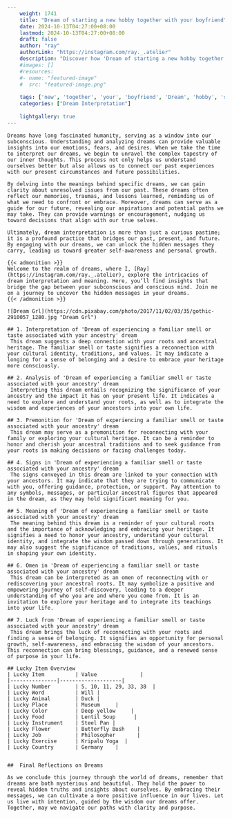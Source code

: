 ```yaml
---
    weight: 1741
    title: "Dream of starting a new hobby together with your boyfriend"  # Assuming 'title' column exists
    date: 2024-10-13T04:27:00+08:00
    lastmod: 2024-10-13T04:27:00+08:00
    draft: false
    author: "ray"
    authorLink: "https://instagram.com/ray._.atelier"
    description: "Discover how 'Dream of starting a new hobby together with your boyfriend' can interpret your future and uncover its significant meanings in your life."
    #images: []
    #resources:
    #- name: "featured-image"
    #  src: "featured-image.png"
    
    tags: ['new', 'together', 'your', 'boyfriend', 'Dream', 'hobby', 'starting', 'a', 'of', 'with']
    categories: ["Dream Interpretation"]
    
    lightgallery: true
---
```

    
    Dreams have long fascinated humanity, serving as a window into our subconscious. Understanding and analyzing dreams can provide valuable insights into our emotions, fears, and desires. When we take the time to interpret our dreams, we begin to unravel the complex tapestry of our inner thoughts. This process not only helps us understand ourselves better but also allows us to connect our past experiences with our present circumstances and future possibilities.
    
    By delving into the meanings behind specific dreams, we can gain clarity about unresolved issues from our past. These dreams often reflect our memories, traumas, and lessons learned, reminding us of what we need to confront or embrace. Moreover, dreams can serve as a guide for our future, revealing our aspirations and potential paths we may take. They can provide warnings or encouragement, nudging us toward decisions that align with our true selves.
    
    Ultimately, dream interpretation is more than just a curious pastime; it is a profound practice that bridges our past, present, and future. By engaging with our dreams, we can unlock the hidden messages they carry, leading us toward greater self-awareness and personal growth.
    
    {{< admonition >}}
    Welcome to the realm of dreams, where I, [Ray](https://instagram.com/ray._.atelier), explore the intricacies of dream interpretation and meaning. Here, you’ll find insights that bridge the gap between your subconscious and conscious mind. Join me on a journey to uncover the hidden messages in your dreams.
    {{< /admonition >}}
    
    ![Dream Grl](https://cdn.pixabay.com/photo/2017/11/02/03/35/gothic-2910057_1280.jpg "Dream Grl")
    
    ## 1. Interpretation of 'Dream of experiencing a familiar smell or taste associated with your ancestry' dream
     This dream suggests a deep connection with your roots and ancestral heritage. The familiar smell or taste signifies a reconnection with your cultural identity, traditions, and values. It may indicate a longing for a sense of belonging and a desire to embrace your heritage more consciously.
    
    ## 2. Analysis of 'Dream of experiencing a familiar smell or taste associated with your ancestry' dream
     Interpreting this dream entails recognizing the significance of your ancestry and the impact it has on your present life. It indicates a need to explore and understand your roots, as well as to integrate the wisdom and experiences of your ancestors into your own life.
    
    ## 3. Premonition for 'Dream of experiencing a familiar smell or taste associated with your ancestry' dream
     This dream may serve as a premonition for reconnecting with your family or exploring your cultural heritage. It can be a reminder to honor and cherish your ancestral traditions and to seek guidance from your roots in making decisions or facing challenges today.
    
    ## 4. Signs in 'Dream of experiencing a familiar smell or taste associated with your ancestry' dream
     The signs conveyed in this dream are linked to your connection with your ancestors. It may indicate that they are trying to communicate with you, offering guidance, protection, or support. Pay attention to any symbols, messages, or particular ancestral figures that appeared in the dream, as they may hold significant meaning for you.
    
    ## 5. Meaning of 'Dream of experiencing a familiar smell or taste associated with your ancestry' dream
     The meaning behind this dream is a reminder of your cultural roots and the importance of acknowledging and embracing your heritage. It signifies a need to honor your ancestry, understand your cultural identity, and integrate the wisdom passed down through generations. It may also suggest the significance of traditions, values, and rituals in shaping your own identity.
    
    ## 6. Omen in 'Dream of experiencing a familiar smell or taste associated with your ancestry' dream
     This dream can be interpreted as an omen of reconnecting with or rediscovering your ancestral roots. It may symbolize a positive and empowering journey of self-discovery, leading to a deeper understanding of who you are and where you come from. It is an invitation to explore your heritage and to integrate its teachings into your life.
    
    ## 7. Luck from 'Dream of experiencing a familiar smell or taste associated with your ancestry' dream
     This dream brings the luck of reconnecting with your roots and finding a sense of belonging. It signifies an opportunity for personal growth, self-awareness, and embracing the wisdom of your ancestors. This reconnection can bring blessings, guidance, and a renewed sense of purpose in your life.
    
    ## Lucky Item Overview
    | Lucky Item          | Value              |
    |---------------|--------------------|
    | Lucky Number        | 5, 10, 11, 29, 33, 38  |
    | Lucky Word          | Will |
    | Lucky Animal        | Duck |
    | Lucky Place         | Museum     |
    | Lucky Color         | Deep yellow     |
    | Lucky Food          | Lentil Soup      |
    | Lucky Instrument    | Steel Pan |
    | Lucky Flower        | Butterfly Bush    |
    | Lucky Job           | Philosopher       |
    | Lucky Exercise      | Kripalu Yoga  |
    | Lucky Country       | Germany    |
    
    
    ##  Final Reflections on Dreams
    
    As we conclude this journey through the world of dreams, remember that dreams are both mysterious and beautiful. They hold the power to reveal hidden truths and insights about ourselves. By embracing their messages, we can cultivate a more positive influence in our lives. Let us live with intention, guided by the wisdom our dreams offer. Together, may we navigate our paths with clarity and purpose.
    